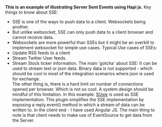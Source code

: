 **This is an example of illustrating Server Sent Events using Hapi js.** 
Key things to know about SSE:

 - SSE is one of the ways to push data to a client. Websockets being
   another.
 - But unlike websocket, SSE can only push data to a client browser and cannot receive data. 
 - Websockets are more powerful than SSEs but it might be an overkill to implement websocket for simple use cases.
  Typical Use cases of SSEs:
 - Update RSS feeds to a client
 - Stream Twitter User feeds.
 - Stream Stock ticker information. 
 The main 'gotcha' about SSE:
It can be used to stream text or json data. Binary data is not supported - which should be cool in most of the integration scenarios where json is used for exchange.  
The other thing is, there is a hard limit on number of connections opened per browser. Which is not so cool. A system design should be
 mindful of this limitation. 
In this example: 
[SUsie](https://www.npmjs.com/package/susie) is used as SSE implementation. 
This plugin simplifies the SSE implementation by exposing a reply.event() method in which a stream of data can be written to. 
In the client end - I have used Angular JS. The main thing to note is that client needs to make use of EventSource to get data from the Server. 
  


